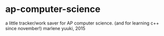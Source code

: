 # ap-computer-science
a little tracker/work saver for AP computer science.
(and for learning c++ since november!)
marlene yuuki, 2015
